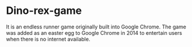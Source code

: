 # Dino-rex-game
It is an endless runner game originally built into Google Chrome. The game was added as an easter egg to Google Chrome in 2014 to entertain users when there is no internet available.
